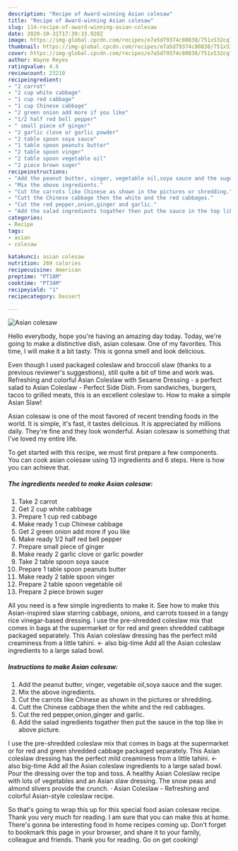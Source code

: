 ```yaml
---
description: "Recipe of Award-winning Asian colesaw"
title: "Recipe of Award-winning Asian colesaw"
slug: 114-recipe-of-award-winning-asian-colesaw
date: 2020-10-31T17:39:33.928Z
image: https://img-global.cpcdn.com/recipes/e7a5d79374c80838/751x532cq70/asian-colesaw-recipe-main-photo.jpg
thumbnail: https://img-global.cpcdn.com/recipes/e7a5d79374c80838/751x532cq70/asian-colesaw-recipe-main-photo.jpg
cover: https://img-global.cpcdn.com/recipes/e7a5d79374c80838/751x532cq70/asian-colesaw-recipe-main-photo.jpg
author: Wayne Reyes
ratingvalue: 4.6
reviewcount: 23210
recipeingredient:
- "2 carrot"
- "2 cup white cabbage"
- "1 cup red cabbage"
- "1 cup Chinese cabbage"
- "2 green onion add more if you like"
- "1/2 half red bell pepper"
- " small piece of ginger"
- "2 garlic clove or garlic powder"
- "2 table spoon soya sauce"
- "1 table spoon peanuts butter"
- "2 table spoon vinger"
- "2 table spoon vegetable oil"
- "2 piece brown suger"
recipeinstructions:
- "Add the peanut butter, vinger, vegetable oil,soya sauce and the suger."
- "Mix the above ingredients."
- "Cut the carrots like Chinese as shown in the pictures or shredding."
- "Cutt the Chinese cabbage then the white and the red cabbages."
- "Cut the red pepper,onion,ginger and garlic."
- "Add the salad ingredients togather then put the sauce in the top like in above picture."
categories:
- Recipe
tags:
- asian
- colesaw

katakunci: asian colesaw 
nutrition: 269 calories
recipecuisine: American
preptime: "PT18M"
cooktime: "PT34M"
recipeyield: "1"
recipecategory: Dessert

---
```



![Asian colesaw](https://img-global.cpcdn.com/recipes/e7a5d79374c80838/751x532cq70/asian-colesaw-recipe-main-photo.jpg)

Hello everybody, hope you're having an amazing day today. Today, we're going to make a distinctive dish, asian colesaw. One of my favorites. This time, I will make it a bit tasty. This is gonna smell and look delicious.

Even though I used packaged coleslaw and broccoli slaw (thanks to a previous reviewer&#39;s suggestions), still quite a bit of time and work was. Refreshing and colorful Asian Coleslaw with Sesame Dressing - a perfect salad to Asian Coleslaw - Perfect Side Dish. From sandwiches, burgers, tacos to grilled meats, this is an excellent coleslaw to. How to make a simple Asian Slaw!

Asian colesaw is one of the most favored of recent trending foods in the world. It is simple, it's fast, it tastes delicious. It is appreciated by millions daily. They're fine and they look wonderful. Asian colesaw is something that I've loved my entire life.


To get started with this recipe, we must first prepare a few components. You can cook asian colesaw using 13 ingredients and 6 steps. Here is how you can achieve that.

<!--inarticleads1-->

##### The ingredients needed to make Asian colesaw:

1. Take 2 carrot
1. Get 2 cup white cabbage
1. Prepare 1 cup red cabbage
1. Make ready 1 cup Chinese cabbage
1. Get 2 green onion add more if you like
1. Make ready 1/2 half red bell pepper
1. Prepare  small piece of ginger
1. Make ready 2 garlic clove or garlic powder
1. Take 2 table spoon soya sauce
1. Prepare 1 table spoon peanuts butter
1. Make ready 2 table spoon vinger
1. Prepare 2 table spoon vegetable oil
1. Prepare 2 piece brown suger


All you need is a few simple ingredients to make it. See how to make this Asian-inspired slaw starring cabbage, onions, and carrots tossed in a tangy rice vinegar-based dressing. I use the pre-shredded coleslaw mix that comes in bags at the supermarket or for red and green shredded cabbage packaged separately. This Asian coleslaw dressing has the perfect mild creaminess from a little tahini. ← also big-time Add all the Asian coleslaw ingredients to a large salad bowl. 

<!--inarticleads2-->

##### Instructions to make Asian colesaw:

1. Add the peanut butter, vinger, vegetable oil,soya sauce and the suger.
1. Mix the above ingredients.
1. Cut the carrots like Chinese as shown in the pictures or shredding.
1. Cutt the Chinese cabbage then the white and the red cabbages.
1. Cut the red pepper,onion,ginger and garlic.
1. Add the salad ingredients togather then put the sauce in the top like in above picture.


I use the pre-shredded coleslaw mix that comes in bags at the supermarket or for red and green shredded cabbage packaged separately. This Asian coleslaw dressing has the perfect mild creaminess from a little tahini. ← also big-time Add all the Asian coleslaw ingredients to a large salad bowl. Pour the dressing over the top and toss. A healthy Asian Coleslaw recipe with lots of vegetables and an Asian slaw dressing. The snow peas and almond slivers provide the crunch. · Asian Coleslaw - Refreshing and colorful Asian-style coleslaw recipe. 

So that's going to wrap this up for this special food asian colesaw recipe. Thank you very much for reading. I am sure that you can make this at home. There's gonna be interesting food in home recipes coming up. Don't forget to bookmark this page in your browser, and share it to your family, colleague and friends. Thank you for reading. Go on get cooking!
